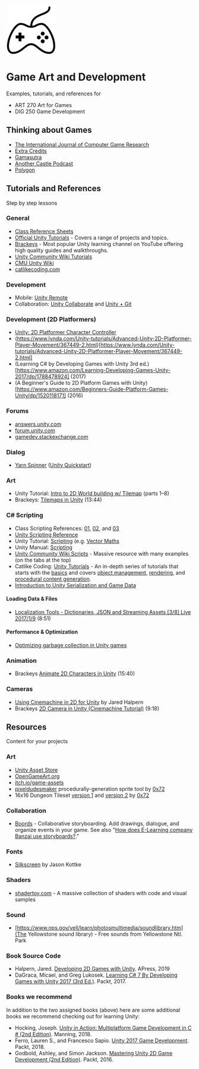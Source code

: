 
![game controller](reference-sheets/images/controller-xs.png)


# Game Art and Development

Examples, tutorials, and references for 

* ART 270 Art for Games
* DIG 250 Game Development



## Thinking about Games

* [The International Journal of Computer Game Research](http://gamestudies.org/)
* [Extra Credits](https://www.youtube.com/playlist?list=PLB9B0CA00461BB187)
* [Gamasutra](http://www.gamasutra.com/)
* [Another Castle Podcast](http://gamedesignadvance.com/?page_id=1616)
* [Polygon](https://www.polygon.com/)




## Tutorials and References
Step by step lessons

### General

* [Class Reference Sheets](reference-sheets/)
* [Official Unity Tutorials](https://unity3d.com/learn/tutorials) - Covers a range of projects and topics.
* [Brackeys](https://www.youtube.com/brackeys/) - Most popular Unity learning channel on YouTube offering high quality guides and walkthroughs.
* [Unity Community Wiki Tutorials](http://wiki.unity3d.com/index.php/Tutorials)
* [CMU Unity Wiki](https://wiki2.etc.cmu.edu/index.php/Unity_Main_Page)
* [catlikecoding.com](https://catlikecoding.com/)

### Development

* Mobile: [Unity Remote](https://docs.unity3d.com/Manual/UnityRemote5.html)
* Collaboration: [Unity Collaborate](https://unity3d.com/unity/features/collaborate) and [Unity + Git](https://stackoverflow.com/questions/18225126/how-to-use-git-for-unity3d-source-control) 

### Development (2D Platformers)

* [Unity: 2D Platformer Character Controller](https://learn.unity.com/tutorial/live-session-2d-platformer-character-controller)
* (https://www.lynda.com/Unity-tutorials/Advanced-Unity-2D-Platformer-Player-Movement/367449-2.html)[https://www.lynda.com/Unity-tutorials/Advanced-Unity-2D-Platformer-Player-Movement/367449-2.html]
* (Learning C# by Developing Games with Unity 3rd ed.)[https://www.amazon.com/Learning-Developing-Games-Unity-2017/dp/1788478924] (2017)
* (A Beginner's Guide to 2D Platform Games with Unity)[https://www.amazon.com/Beginners-Guide-Platform-Games-Unity/dp/1520118171] (2016)





### Forums

* [answers.unity.com](https://answers.unity.com)
* [forum.unity.com](https://forum.unity.com/)
* [gamedev.stackexchange.com](https://gamedev.stackexchange.com/)


### Dialog

* [Yarn Spinner](https://github.com/thesecretlab/YarnSpinner) ([Unity Quickstart](https://github.com/thesecretlab/YarnSpinner/blob/master/Documentation/YarnSpinner-Unity/YarnSpinner-with-Unity-QuickStart.md))


### Art

* Unity Tutorial: [Intro to 2D World building w/ Tilemap](https://unity3d.com/learn/tutorials/topics/2d-game-creation/intro-2d-world-building-w-tilemap?playlist=17093) (parts 1–8)
* Brackeys: [Tilemaps in Unity](https://www.youtube.com/watch?v=ryISV_nH8qw) (13:44)


### C# Scripting

* Class Scripting References: [01](reference-sheets/Unity-Scripting-01.md), [02](reference-sheets/Unity-Scripting-02.md), and [03](reference-sheets/Unity-Scripting-03.md)
* [Unity Scripting Reference](https://docs.unity3d.com/ScriptReference/index.html)
* Unity Tutorial: [Scripting](https://unity3d.com/learn/tutorials/s/scripting) (e.g. [Vector Maths](https://unity3d.com/learn/tutorials/topics/scripting/vector-maths)
* Unity Manual: [Scripting](https://docs.unity3d.com/Manual/ScriptingSection.html)
* [Unity Community Wiki Scripts](http://wiki.unity3d.com/index.php/Scripts/General) - Massive resource with many examples (on the tabs at the top)
* Catlike Coding: [Unity Tutorials](https://catlikecoding.com/unity/tutorials/) - An in-depth series of tutorials that starts with the [basics](https://catlikecoding.com/unity/tutorials/basics/) and covers [object management](https://catlikecoding.com/unity/tutorials/object-management/), [rendering](https://catlikecoding.com/unity/tutorials/rendering/), and [procedural content generation](https://catlikecoding.com/unity/tutorials/).
* [Introduction to Unity Serialization and Game Data](https://www.gamasutra.com/blogs/VivekTank/20180731/323248/Introduction_to_Unity_Serialization_and_Game_Data.php)


#### Loading Data & Files

* [Localization Tools - Dictionaries, JSON and Streaming Assets [3/8] Live 2017/1/9](https://www.youtube.com/watch?v=kox9EuSQL48) (8:51)


#### Performance & Optimization

* [Optimizing garbage collection in Unity games](https://unity3d.com/learn/tutorials/topics/performance-optimization/optimizing-garbage-collection-unity-games)




### Animation

* Brackeys [Animate 2D Characters in Unity](https://www.youtube.com/watch?v=eXIuizGzY2A) (15:40)


### Cameras

* [Using Cinemachine in 2D for Unity](https://medium.com/@jaredehalpern/using-cinemachine-in-2d-for-unity-f35dd394326d) by Jared Halpern
* Brackeys [2D Camera in Unity (Cinemachine Tutorial)](https://www.youtube.com/watch?v=2jTY11Am0Ig) (9:18)





## Resources
Content for your projects


### Art

* [Unity Asset Store](https://assetstore.unity.com)
* [OpenGameArt.org](OpenGameArt.org)
* [itch.io/game-assets](https://itch.io/game-assets)
* [pixeldudesmaker](https://0x72.itch.io/pixeldudesmaker) procedurally-generation sprite tool by [0x72](https://0x72.itch.io)
* 16x16 Dungeon Tileset [version 1](https://0x72.itch.io/16x16-dungeon-tileset) and [version 2](https://0x72.itch.io/dungeontileset-ii) by [0x72](https://0x72.itch.io)

### Collaboration

* [Boords](https://boords.com/) - Collaborative storyboarding. Add drawings, dialogue, and organize events in your game. See also "[How does E-Learning company Banzai use storyboards?](https://boords.com/blog/case-study-banzai-storyboards-elearning)."

### Fonts

* [Silkscreen](https://www.1001fonts.com/silkscreen-font.html) by Jason Kottke

### Shaders

* [shadertoy.com](https://www.shadertoy.com/) - A massive collection of shaders with code and visual samples


### Sound

* [https://www.nps.gov/yell/learn/photosmultimedia/soundlibrary.htm](The Yellowstone sound library) - Free sounds from Yellowstone Ntl. Park




### Book Source Code

* Halpern, Jared. [Developing 2D Games with Unity](https://github.com/Apress/Devel-2D-Games-Unity). APress, 2019
* DaGraca, Micael, and Greg Lukosek. [Learning C# 7 By Developing Games with Unity 2017 (3rd Ed.)](https://github.com/PacktPublishing/Learning-C-7-By-Developing-Games-with-Unity-2017-Third-Edition). Packt, 2017.




### Books we recommend

In addition to the two assigned books (above) here are some additional books we recommend checking out for learning Unity:

* Hocking, Joseph. [Unity in Action: Multiplatform Game Development in C # (2nd Edition)](https://www.manning.com/books/unity-in-action-second-edition). Manning, 2018.
* Ferro, Lauren S., and Francesco Sapio. [Unity 2017 Game Development](https://www.packtpub.com/game-development/unity-2017-2d-game-development-projects). Packt, 2018.
* Godbold, Ashley, and Simon Jackson. [Mastering Unity 2D Game Development (2nd Edition)](https://www.oreilly.com/library/view/mastering-unity-2d/9781786463456/). Packt, 2016.


